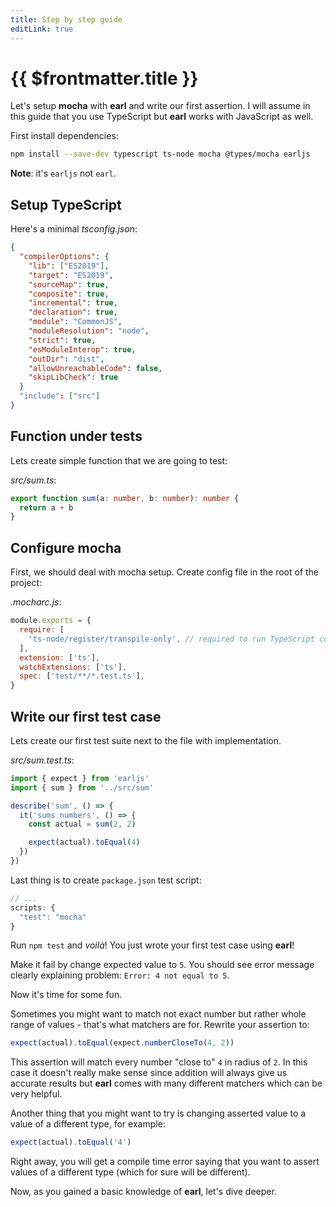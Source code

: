 ```yaml
---
title: Step by step guide
editLink: true
---
```


# {{ $frontmatter.title }}

Let's setup **mocha** with **earl** and write our first assertion. I will assume
in this guide that you use TypeScript but **earl** works with JavaScript as
well.

First install dependencies:

```sh
npm install --save-dev typescript ts-node mocha @types/mocha earljs
```

**Note**: it's `earljs` not `earl`.

## Setup TypeScript

Here's a minimal _tsconfig.json_:

```json
{
  "compilerOptions": {
    "lib": ["ES2019"],
    "target": "ES2019",
    "sourceMap": true,
    "composite": true,
    "incremental": true,
    "declaration": true,
    "module": "CommonJS",
    "moduleResolution": "node",
    "strict": true,
    "esModuleInterop": true,
    "outDir": "dist",
    "allowUnreachableCode": false,
    "skipLibCheck": true
  }
  "include": ["src"]
}

```

## Function under tests

Lets create simple function that we are going to test:

_src/sum.ts_:

```typescript
export function sum(a: number, b: number): number {
  return a + b
}
```

## Configure mocha

First, we should deal with mocha setup. Create config file in the root of the
project:

_.mocharc.js_:

```js
module.exports = {
  require: [
    'ts-node/register/transpile-only', // required to run TypeScript code
  ],
  extension: ['ts'],
  watchExtensions: ['ts'],
  spec: ['test/**/*.test.ts'],
}
```

## Write our first test case

Lets create our first test suite next to the file with implementation.

_src/sum.test.ts_:

```typescript
import { expect } from 'earljs'
import { sum } from '../src/sum'

describe('sum', () => {
  it('sums numbers', () => {
    const actual = sum(2, 2)

    expect(actual).toEqual(4)
  })
})
```

Last thing is to create `package.json` test script:

```js
// ...
scripts: {
  "test": "mocha"
}
```

Run `npm test` and _voilà_! You just wrote your first test case using **earl**!

Make it fail by change expected value to `5`. You should see error message
clearly explaining problem: `Error: 4 not equal to 5`.

Now it's time for some fun.

Sometimes you might want to match not exact number but rather whole range of
values - that's what matchers are for. Rewrite your assertion to:

```typescript
expect(actual).toEqual(expect.numberCloseTo(4, 2))
```

This assertion will match every number "close to" `4` in radius of `2`. In this
case it doesn't really make sense since addition will always give us accurate
results but **earl** comes with many different matchers which can be very
helpful.

Another thing that you might want to try is changing asserted value to a value
of a different type, for example:

```typescript
expect(actual).toEqual('4')
```

Right away, you will get a compile time error saying that you want to assert
values of a different type (which for sure will be different).

Now, as you gained a basic knowledge of **earl**, let's dive deeper.
